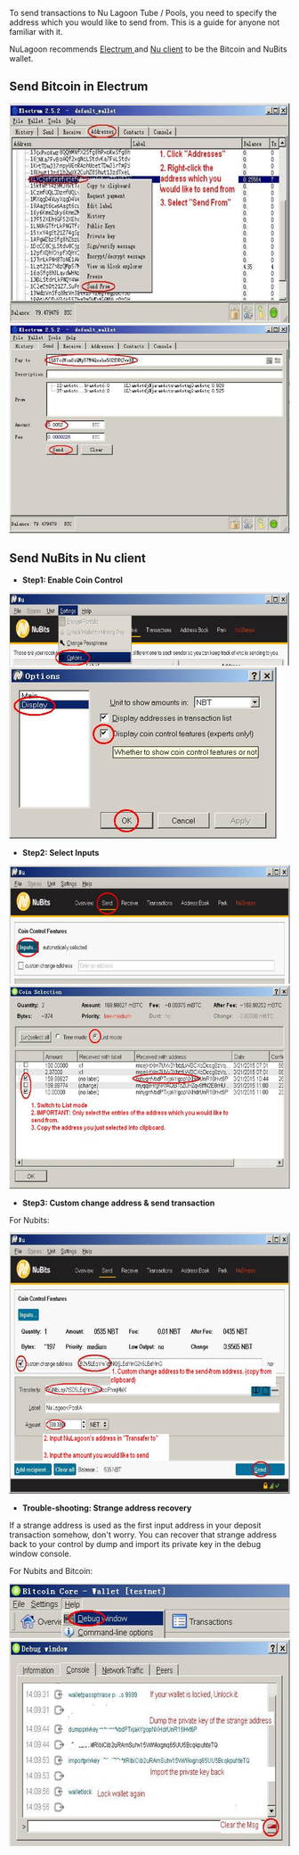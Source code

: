 To send transactions to Nu Lagoon Tube / Pools, you need to specify the address which you would like to send from. This is a guide for anyone not familiar with it.

NuLagoon recommends [Electrum ](https://electrum.org/#download) and [Nu client](https://www.nubits.com/download) to be the Bitcoin and NuBits wallet.

## Send Bitcoin in Electrum

<img src="https://raw.githubusercontent.com/henrynu/NuLagoon/master/res/electrum1.JPG" width="668" height="394"> 

<img src="https://raw.githubusercontent.com/henrynu/NuLagoon/master/res/electrum2.JPG" width="668" height="374"> 

## Send NuBits in Nu client


- **Step1: Enable Coin Control**

<img src="https://raw.githubusercontent.com/henrynu/NuLagoon/master/res/guide1.JPG" width="690" height="131"> 

<img src="https://raw.githubusercontent.com/henrynu/NuLagoon/master/res/guide2.JPG" width="480" height="307"> 

 - **Step2: Select Inputs**

<img src="https://raw.githubusercontent.com/henrynu/NuLagoon/master/res/guide3.JPG" width="690" height="213"> 

<img src="https://raw.githubusercontent.com/henrynu/NuLagoon/master/res/guide4.JPG" width="690" height="364"> 

 - **Step3: Custom change address & send transaction**

For Nubits:

<img src="https://raw.githubusercontent.com/henrynu/NuLagoon/master/res/guide5.JPG" width="690" height="468">

 - **Trouble-shooting: Strange address recovery**

If a strange address is used as the first input address in your deposit transaction somehow, don't worry. You can recover that strange address back to your control by dump and import its private key in the debug window console.

For Nubits and Bitcoin:

<img src="https://raw.githubusercontent.com/henrynu/NuLagoon/master/res/guide6.JPG" width="545" height="98">

<img src="https://raw.githubusercontent.com/henrynu/NuLagoon/master/res/guide7.JPG" width="658" height="370">
